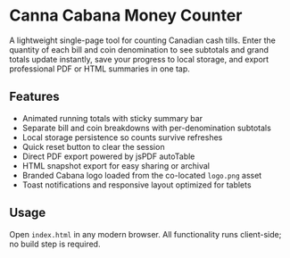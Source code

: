 # Canna Cabana Money Counter

A lightweight single-page tool for counting Canadian cash tills. Enter the quantity of each bill and coin denomination to see subtotals and grand totals update instantly, save your progress to local storage, and export professional PDF or HTML summaries in one tap.

## Features
- Animated running totals with sticky summary bar
- Separate bill and coin breakdowns with per-denomination subtotals
- Local storage persistence so counts survive refreshes
- Quick reset button to clear the session
- Direct PDF export powered by jsPDF autoTable
- HTML snapshot export for easy sharing or archival
- Branded Cabana logo loaded from the co-located `logo.png` asset
- Toast notifications and responsive layout optimized for tablets

## Usage
Open `index.html` in any modern browser. All functionality runs client-side; no build step is required.
